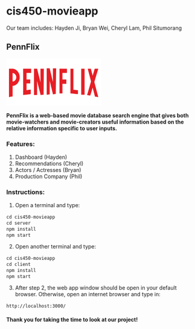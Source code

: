 # cis450-movieapp

Our team includes:
Hayden Ji, Bryan Wei, Cheryl Lam, Phil Situmorang

## PennFlix
<img src="./client/src/components/pennFlix_web.png" width="250" height="125">

**PennFlix is a web-based movie database search engine that gives both movie-watchers and movie-creators useful information based on the relative information specific to user inputs.**


### Features:
1. Dashboard (Hayden)
2. Recommendations (Cheryl)
4. Actors / Actresses (Bryan)
5. Production Company (Phil)

### Instructions:

1. Open a terminal and type:
```
cd cis450-movieapp
cd server 
npm install
npm start
```
2. Open another terminal and type:
```
cd cis450-movieapp
cd client
npm install
npm start
```
3. After step 2, the web app window should be open in your default browser. Otherwise, open an internet browser and type in:
```
http://localhost:3000/
```

#### Thank you for taking the time to look at our project!

